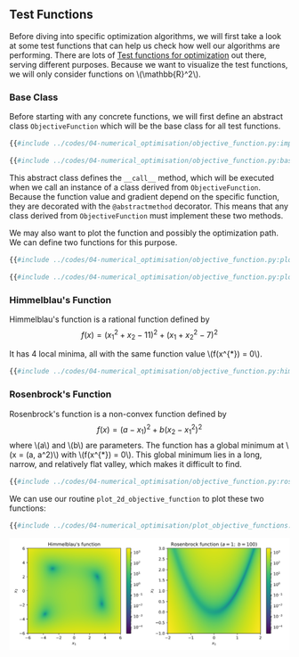 ## Test Functions

Before diving into specific optimization algorithms, we will first take a 
look at some test functions that can help us check how well our algorithms 
are performing. There are lots of 
[Test functions for optimization](https://en.wikipedia.org/wiki/Test_functions_for_optimization)
out there, serving different purposes. Because we want to visualize the test 
functions, we will only consider functions on \\(\mathbb{R}^2\\).

### Base Class
Before starting with any concrete functions, we will first define an 
abstract class `ObjectiveFunction` which will be the base class for all test 
functions.
```python
{{#include ../codes/04-numerical_optimisation/objective_function.py:imports}}
```
```python
{{#include ../codes/04-numerical_optimisation/objective_function.py:base_class}}
```
This abstract class defines the `__call__` method, which will be executed 
when we call an instance of a class derived from `ObjectiveFunction`. Because 
the function value and gradient depend on the specific function, they are 
decorated with the `@abstractmethod` decorator. This means that any class 
derived from `ObjectiveFunction` must implement these two methods.

We may also want to plot the function and possibly the optimization path. 
We can define two functions for this purpose.
```python
{{#include ../codes/04-numerical_optimisation/objective_function.py:plot_2d_objective_function}}
```
```python
{{#include ../codes/04-numerical_optimisation/objective_function.py:plot_2d_optimisation}}
```

### Himmelblau's Function
Himmelblau's function is a rational function defined by
$$
  f(x) = (x_1^2 + x_2 - 11)^2 + (x_1 + x_2^2 - 7)^2
$$

It has 4 local minima, all with the same function value 
\\(f(x^{\*}) = 0\\). 
```python
{{#include ../codes/04-numerical_optimisation/objective_function.py:himmelblau_function}}
```

### Rosenbrock's Function
Rosenbrock's function is a non-convex function defined by
$$
  f(x) = (a - x_1)^2 + b(x_2 - x_1^2)^2
$$
where \\(a\\) and \\(b\\) are parameters. The function has a global minimum 
at \\(x = (a, a^2)\\) with \\(f(x^{\*}) = 0\\). This global 
minimum lies in a long, narrow, and relatively flat valley, which makes it 
difficult to find.
```python
{{#include ../codes/04-numerical_optimisation/objective_function.py:rosenbrock_function}}
```

We can use our routine `plot_2d_objective_function` to plot 
these two functions:
```python
{{#include ../codes/04-numerical_optimisation/plot_objective_functions.py:code}}
```
![](../assets/figures/04-numerical_optimisation/plot_objective_functions.svg)

